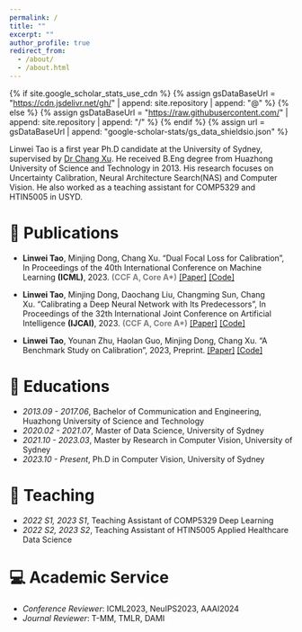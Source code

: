 ```yaml
---
permalink: /
title: ""
excerpt: ""
author_profile: true
redirect_from: 
  - /about/
  - /about.html
---
```


{% if site.google_scholar_stats_use_cdn %}
{% assign gsDataBaseUrl = "https://cdn.jsdelivr.net/gh/" | append: site.repository | append: "@" %}
{% else %}
{% assign gsDataBaseUrl = "https://raw.githubusercontent.com/" | append: site.repository | append: "/" %}
{% endif %}
{% assign url = gsDataBaseUrl | append: "google-scholar-stats/gs_data_shieldsio.json" %}

<span class='anchor' id='about-me'></span>

Linwei Tao is a first year Ph.D candidate at the University of Sydney, supervised by <a href="http://changxu.xyz/">Dr Chang Xu</a>. He received B.Eng degree from Huazhong University of Science and Technology in 2013. His research focuses on Uncertainty Calibration, Neural Architecture Search(NAS) and Computer Vision. He also worked as a teaching assistant for COMP5329 and HTIN5005 in USYD.



# 📝 Publications 

- **Linwei Tao**, Minjing Dong, Chang Xu. “Dual Focal Loss for Calibration”, In Proceedings of the 40th International Conference on Machine Learning **(ICML)**, 2023.
<strong style="color:gray">(CCF A, Core A\*)</strong>
[[Paper]](https://arxiv.org/abs/2305.13665)
[[Code]](https://github.com/Linwei94/DualFocalLoss)

- **Linwei Tao**, Minjing Dong, Daochang Liu, Changming Sun, Chang Xu. “Calibrating a Deep Neural Network with Its Predecessors”, In Proceedings of the 32th International Joint Conference on Artificial Intelligence **(IJCAI)**, 2023.
<strong style="color:gray">(CCF A, Core A\*)</strong>
[[Paper]](https://arxiv.org/abs/2302.06245)
[[Code]](https://github.com/Linwei94/PCS)

- **Linwei Tao**, Younan Zhu, Haolan Guo, Minjing Dong, Chang Xu. “A Benchmark Study on Calibration”, 2023, Preprint.
[[Paper]](https://arxiv.org/abs/2308.11838)
[[Code]](https://github.com/Linwei94/CalibrationDataset)

# 📖 Educations
- *2013.09 - 2017.06*, Bachelor of Communication and Engineering, Huazhong University of Science and Technology
- *2020.02 - 2021.07*, Master of Data Science, University of Sydney
- *2021.10 - 2023.03*, Master by Research in Computer Vision, University of Sydney
- *2023.10 - Present*, Ph.D in Computer Vision, University of Sydney

# 💬 Teaching
- *2022 S1, 2023 S1*, Teaching Assistant of COMP5329 Deep Learning
- *2022 S2, 2023 S2*, Teaching Assistant of HTIN5005 Applied Healthcare Data Science

# 💻 Academic Service
- *Conference Reviewer*: ICML2023, NeuIPS2023, AAAI2024
- *Journal Reviewer*: T-MM, TMLR, DAMI
